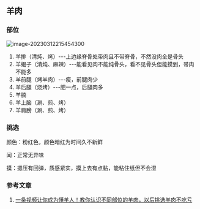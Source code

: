 ## 羊肉

### 部位

![image-20230312215454300](https://chunhui-a.oss-cn-nanjing.aliyuncs.com/typora/img/image-20230312215454300.png)

1. 羊排（清炖、烤）---上边缘脊骨处带肉且不带脊骨，不然没肉全是骨头
2. 羊蝎子（清炖、麻辣）---能看见肉不能纯骨头，看不见骨头但能摸到，带肉不能多
3. 羊前腿（烤羊肉）---瘦，前腿肉少
4. 羊后腿（烧烤）---肥一点，后腿肉多
5. 羊腩
6. 羊上脑（涮、煎、烤）
7. 羊肩膀（涮、煎、烤）

### 挑选

颜色：粉红色，颜色暗红为时间久不新鲜

闻：正常无异味

摸：摁压有回弹，质感紧实，摸上去有点黏，能粘住纸但不会湿

### 参考文章

1. [一条视频让你成为懂羊人！教你认识不同部位的羊肉，以后挑选羊肉不吃亏](https://www.bilibili.com/video/BV1QP411T7Mi) 
